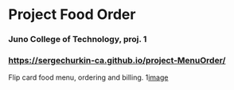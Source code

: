 # Project Food Order
### Juno College of Technology, proj. 1
### https://sergechurkin-ca.github.io/project-MenuOrder/

Flip card food menu, ordering and billing.
1[image](/images/Screen%Shot%2020-04-22%at%1.55.29%PM.png)


